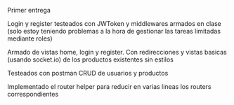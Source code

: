 Primer entrega

Login y register testeados con JWToken y middlewares armados en clase
(solo estoy teniendo problemas a la hora de gestionar las tareas limitadas mediante roles)

Armado de vistas home, login y register. Con redirecciones y vistas basicas (usando socket.io) de los productos existentes sin estilos

Testeados con postman CRUD de usuarios y productos

Implementado el router helper para reducir en varias lineas los routers correspondientes

